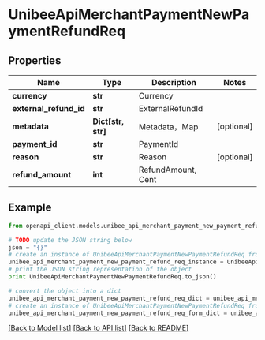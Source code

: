 # UnibeeApiMerchantPaymentNewPaymentRefundReq


## Properties

Name | Type | Description | Notes
------------ | ------------- | ------------- | -------------
**currency** | **str** | Currency | 
**external_refund_id** | **str** | ExternalRefundId | 
**metadata** | **Dict[str, str]** | Metadata，Map | [optional] 
**payment_id** | **str** | PaymentId | 
**reason** | **str** | Reason | [optional] 
**refund_amount** | **int** | RefundAmount, Cent | 

## Example

```python
from openapi_client.models.unibee_api_merchant_payment_new_payment_refund_req import UnibeeApiMerchantPaymentNewPaymentRefundReq

# TODO update the JSON string below
json = "{}"
# create an instance of UnibeeApiMerchantPaymentNewPaymentRefundReq from a JSON string
unibee_api_merchant_payment_new_payment_refund_req_instance = UnibeeApiMerchantPaymentNewPaymentRefundReq.from_json(json)
# print the JSON string representation of the object
print UnibeeApiMerchantPaymentNewPaymentRefundReq.to_json()

# convert the object into a dict
unibee_api_merchant_payment_new_payment_refund_req_dict = unibee_api_merchant_payment_new_payment_refund_req_instance.to_dict()
# create an instance of UnibeeApiMerchantPaymentNewPaymentRefundReq from a dict
unibee_api_merchant_payment_new_payment_refund_req_form_dict = unibee_api_merchant_payment_new_payment_refund_req.from_dict(unibee_api_merchant_payment_new_payment_refund_req_dict)
```
[[Back to Model list]](../README.md#documentation-for-models) [[Back to API list]](../README.md#documentation-for-api-endpoints) [[Back to README]](../README.md)


